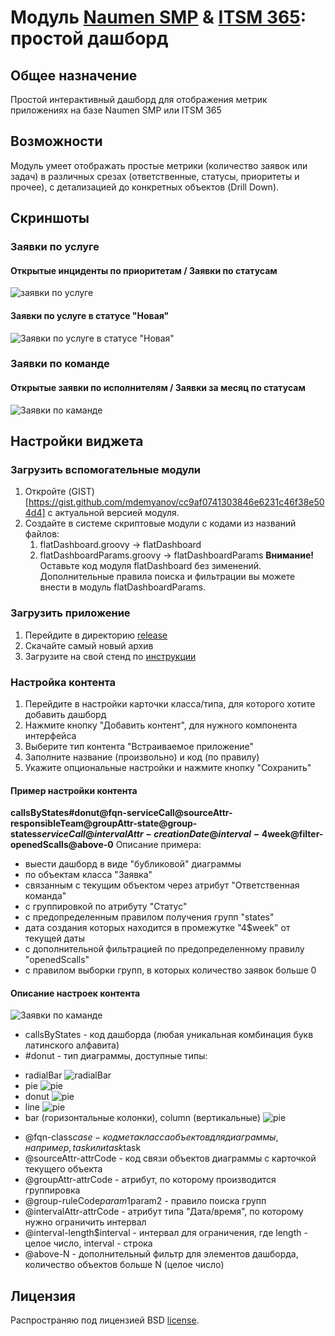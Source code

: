 # Модуль [Naumen SMP]() & [ITSM 365](): простой дашборд
## Общее назначение

Простой интерактивный дашборд для отображения метрик приложениях на базе Naumen SMP или ITSM 365

## Возможности

Модуль умеет отображать простые метрики (количество заявок или задач) в различных срезах (ответственные, статусы, приоритеты и прочее), с детализацией до конкретных объектов (Drill Down).

## Скриншоты

### Заявки по услуге

#### Открытые инциденты по приоритетам / Заявки по статусам

![заявки по услуге](https://github.com/mdemyanov/nsmp_dashboards/raw/master/screenshots/dashboard_service_calls_by_slm_service.png)

#### Заявки по услуге в статусе "Новая"

![Заявки по услуге в статусе "Новая"](https://github.com/mdemyanov/nsmp_dashboards/raw/master/screenshots/dashboard_details_new_scalls_by_slm_service.png)

### Заявки по команде

#### Открытые заявки по исполнителям / Заявки за месяц по статусам

![Заявки по каманде](https://github.com/mdemyanov/nsmp_dashboards/raw/master/screenshots/dashboard_servicecalls_by_team.png)

## Настройки виджета

### Загрузить вспомогательные модули

1. Откройте (GIST)[https://gist.github.com/mdemyanov/cc9af0741303846e6231c46f38e504d4] с актуальной версией модуля.
2. Создайте в системе скриптовые модули с кодами из названий файлов:
    1. flatDashboard.groovy -> flatDashboard 
    2. flatDashboardParams.groovy -> flatDashboardParams 
**Внимание!** Оставьте код модуля flatDashboard без зименений. Дополнительные правила поиска и фильтрации вы можете 
внести в модуль flatDashboardParams.

### Загрузить приложение

1. Перейдите в директорию [release](../tree/master/release)
2. Скачайте самый новый архив
3. Загрузите на свой стенд по [инструкции](http://www.naumen.ru/docs/sd/NSD_manual.htm#setting_advanced/applications.htm#02)


### Настройка контента

1. Перейдите в настройки карточки класса/типа, для которого хотите добавить дашборд
2. Нажмите кнопку "Добавить контент", для нужного компонента интерфейса
3. Выберите тип контента "Встраиваемое приложение"
4. Заполните название (произвольно) и код (по правилу)
5. Укажите опциональные настройки и нажмите кнопку "Сохранить"

#### Пример настройки контента

**callsByStates#donut@fqn-serviceCall@sourceAttr-responsibleTeam@groupAttr-state@group-states$serviceCall@intervalAttr-creationDate@interval-4$week@filter-openedScalls@above-0**
Описание примера:
- выести дашборд в виде "бубликовой" диаграммы
- по объектам  класса "Заявка"
- связанным с текущим объектом через атрибут "Ответственная команда"
- с группировкой по атрибуту "Статус"
- с предопределенным правилом получения групп "states"
- дата создания которых находится в промежутке "4$week" от текущей даты
- с дополнительной фильтрацией по предопределенному правилу "openedScalls"
- с правилом выборки групп, в которых количество заявок больше 0


#### Описание настроек контента

![Заявки по каманде](https://github.com/mdemyanov/nsmp_dashboards/raw/master/screenshots/settings.jpg)

- callsByStates - код дашборда (любая уникальная комбинация букв латинского алфавита)
- \#donut - тип диаграммы, доступные типы:
 * radialBar ![radialBar](https://github.com/mdemyanov/nsmp_dashboards/raw/master/screenshots/radialBar.svg)
 * pie ![pie](https://github.com/mdemyanov/nsmp_dashboards/raw/master/screenshots/simple-pie-chart.svg)
 * donut ![pie](https://github.com/mdemyanov/nsmp_dashboards/raw/master/screenshots/simple-donut-chart.svg)
 * line ![pie](https://github.com/mdemyanov/nsmp_dashboards/raw/master/screenshots/basic-line-chart.svg)
 * bar (горизонтальные колонки), column (вертикальные) ![pie](https://github.com/mdemyanov/nsmp_dashboards/raw/master/screenshots/basic-bar-chart.svg)
- @fqn-class$case - код метакласса объектов для диаграммы, например, task или task$task
- @sourceAttr-attrCode - код связи объектов диаграммы с карточкой текущего объекта
- @groupAttr-attrCode - атрибут, по которому производится группировка
- @group-ruleCode$param1$param2 - правило поиска групп
- @intervalAttr-attrCode - атрибут типа "Дата/время", по которому нужно ограничить интервал
- @interval-length$interval - интервал для ограничения, где length - целое число, interval - строка
- @above-N - дополнительный фильтр для элементов дашборда, количество объектов больше N (целое число)

## Лицензия

Распространяю под лицензией BSD
[license](https://github.com/dart-lang/stagehand/blob/master/LICENSE).
